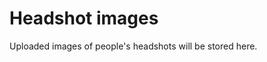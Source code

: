 # Headshot images ##############################################
Uploaded images of people's headshots will be stored here.
